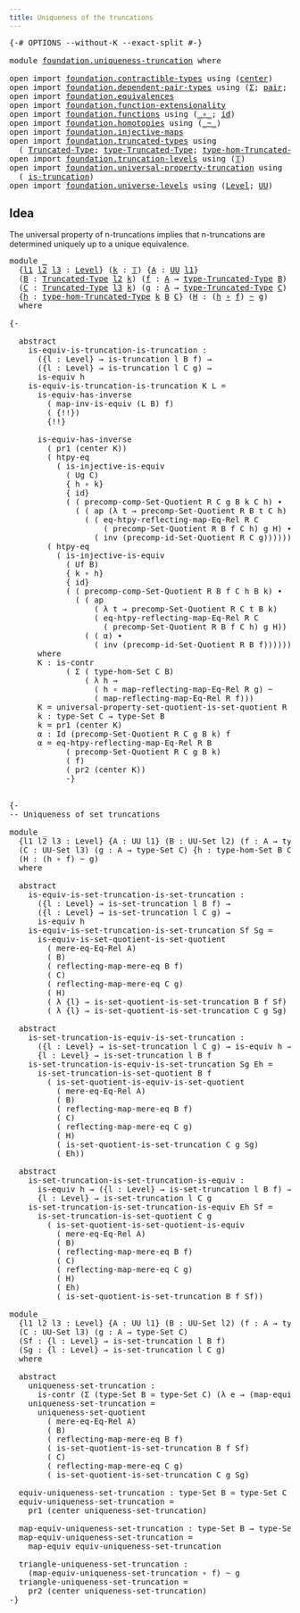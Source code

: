 ```yaml
---
title: Uniqueness of the truncations
---
```


<pre class="Agda"><a id="55" class="Symbol">{-#</a> <a id="59" class="Keyword">OPTIONS</a> <a id="67" class="Pragma">--without-K</a> <a id="79" class="Pragma">--exact-split</a> <a id="93" class="Symbol">#-}</a>

<a id="98" class="Keyword">module</a> <a id="105" href="foundation.uniqueness-truncation.html" class="Module">foundation.uniqueness-truncation</a> <a id="138" class="Keyword">where</a>

<a id="145" class="Keyword">open</a> <a id="150" class="Keyword">import</a> <a id="157" href="foundation.contractible-types.html" class="Module">foundation.contractible-types</a> <a id="187" class="Keyword">using</a> <a id="193" class="Symbol">(</a><a id="194" href="foundation-core.contractible-types.html#1098" class="Function">center</a><a id="200" class="Symbol">)</a>
<a id="202" class="Keyword">open</a> <a id="207" class="Keyword">import</a> <a id="214" href="foundation.dependent-pair-types.html" class="Module">foundation.dependent-pair-types</a> <a id="246" class="Keyword">using</a> <a id="252" class="Symbol">(</a><a id="253" href="foundation-core.dependent-pair-types.html#515" class="Record">Σ</a><a id="254" class="Symbol">;</a> <a id="256" href="foundation-core.dependent-pair-types.html#588" class="InductiveConstructor">pair</a><a id="260" class="Symbol">;</a> <a id="262" href="foundation-core.dependent-pair-types.html#605" class="Field">pr1</a><a id="265" class="Symbol">;</a> <a id="267" href="foundation-core.dependent-pair-types.html#617" class="Field">pr2</a><a id="270" class="Symbol">)</a>
<a id="272" class="Keyword">open</a> <a id="277" class="Keyword">import</a> <a id="284" href="foundation.equivalences.html" class="Module">foundation.equivalences</a>
<a id="308" class="Keyword">open</a> <a id="313" class="Keyword">import</a> <a id="320" href="foundation.function-extensionality.html" class="Module">foundation.function-extensionality</a>
<a id="355" class="Keyword">open</a> <a id="360" class="Keyword">import</a> <a id="367" href="foundation.functions.html" class="Module">foundation.functions</a> <a id="388" class="Keyword">using</a> <a id="394" class="Symbol">(</a><a id="395" href="foundation-core.functions.html#420" class="Function Operator">_∘_</a><a id="398" class="Symbol">;</a> <a id="400" href="foundation-core.functions.html#322" class="Function">id</a><a id="402" class="Symbol">)</a>
<a id="404" class="Keyword">open</a> <a id="409" class="Keyword">import</a> <a id="416" href="foundation.homotopies.html" class="Module">foundation.homotopies</a> <a id="438" class="Keyword">using</a> <a id="444" class="Symbol">(</a><a id="445" href="foundation-core.homotopies.html#627" class="Function Operator">_~_</a><a id="448" class="Symbol">)</a>
<a id="450" class="Keyword">open</a> <a id="455" class="Keyword">import</a> <a id="462" href="foundation.injective-maps.html" class="Module">foundation.injective-maps</a>
<a id="488" class="Keyword">open</a> <a id="493" class="Keyword">import</a> <a id="500" href="foundation.truncated-types.html" class="Module">foundation.truncated-types</a> <a id="527" class="Keyword">using</a>
  <a id="535" class="Symbol">(</a> <a id="537" href="foundation-core.truncated-types.html#1925" class="Function">Truncated-Type</a><a id="551" class="Symbol">;</a> <a id="553" href="foundation-core.truncated-types.html#2060" class="Function">type-Truncated-Type</a><a id="572" class="Symbol">;</a> <a id="574" href="foundation-core.truncated-types.html#10676" class="Function">type-hom-Truncated-Type</a><a id="597" class="Symbol">)</a>
<a id="599" class="Keyword">open</a> <a id="604" class="Keyword">import</a> <a id="611" href="foundation.truncation-levels.html" class="Module">foundation.truncation-levels</a> <a id="640" class="Keyword">using</a> <a id="646" class="Symbol">(</a><a id="647" href="foundation-core.truncation-levels.html#395" class="Datatype">𝕋</a><a id="648" class="Symbol">)</a>
<a id="650" class="Keyword">open</a> <a id="655" class="Keyword">import</a> <a id="662" href="foundation.universal-property-truncation.html" class="Module">foundation.universal-property-truncation</a> <a id="703" class="Keyword">using</a>
  <a id="711" class="Symbol">(</a> <a id="713" href="foundation.universal-property-truncation.html#1984" class="Function">is-truncation</a><a id="726" class="Symbol">)</a>
<a id="728" class="Keyword">open</a> <a id="733" class="Keyword">import</a> <a id="740" href="foundation.universe-levels.html" class="Module">foundation.universe-levels</a> <a id="767" class="Keyword">using</a> <a id="773" class="Symbol">(</a><a id="774" href="Agda.Primitive.html#597" class="Postulate">Level</a><a id="779" class="Symbol">;</a> <a id="781" href="foundation-core.universe-levels.html#235" class="Primitive">UU</a><a id="783" class="Symbol">)</a>
</pre>
## Idea

The universal property of n-truncations implies that n-truncations are determined uniquely up to a unique equivalence.

<pre class="Agda"><a id="927" class="Keyword">module</a> <a id="934" href="foundation.uniqueness-truncation.html#934" class="Module">_</a>
  <a id="938" class="Symbol">{</a><a id="939" href="foundation.uniqueness-truncation.html#939" class="Bound">l1</a> <a id="942" href="foundation.uniqueness-truncation.html#942" class="Bound">l2</a> <a id="945" href="foundation.uniqueness-truncation.html#945" class="Bound">l3</a> <a id="948" class="Symbol">:</a> <a id="950" href="Agda.Primitive.html#597" class="Postulate">Level</a><a id="955" class="Symbol">}</a> <a id="957" class="Symbol">(</a><a id="958" href="foundation.uniqueness-truncation.html#958" class="Bound">k</a> <a id="960" class="Symbol">:</a> <a id="962" href="foundation-core.truncation-levels.html#395" class="Datatype">𝕋</a><a id="963" class="Symbol">)</a> <a id="965" class="Symbol">{</a><a id="966" href="foundation.uniqueness-truncation.html#966" class="Bound">A</a> <a id="968" class="Symbol">:</a> <a id="970" href="foundation-core.universe-levels.html#235" class="Primitive">UU</a> <a id="973" href="foundation.uniqueness-truncation.html#939" class="Bound">l1</a><a id="975" class="Symbol">}</a>
  <a id="979" class="Symbol">(</a><a id="980" href="foundation.uniqueness-truncation.html#980" class="Bound">B</a> <a id="982" class="Symbol">:</a> <a id="984" href="foundation-core.truncated-types.html#1925" class="Function">Truncated-Type</a> <a id="999" href="foundation.uniqueness-truncation.html#942" class="Bound">l2</a> <a id="1002" href="foundation.uniqueness-truncation.html#958" class="Bound">k</a><a id="1003" class="Symbol">)</a> <a id="1005" class="Symbol">(</a><a id="1006" href="foundation.uniqueness-truncation.html#1006" class="Bound">f</a> <a id="1008" class="Symbol">:</a> <a id="1010" href="foundation.uniqueness-truncation.html#966" class="Bound">A</a> <a id="1012" class="Symbol">→</a> <a id="1014" href="foundation-core.truncated-types.html#2060" class="Function">type-Truncated-Type</a> <a id="1034" href="foundation.uniqueness-truncation.html#980" class="Bound">B</a><a id="1035" class="Symbol">)</a>
  <a id="1039" class="Symbol">(</a><a id="1040" href="foundation.uniqueness-truncation.html#1040" class="Bound">C</a> <a id="1042" class="Symbol">:</a> <a id="1044" href="foundation-core.truncated-types.html#1925" class="Function">Truncated-Type</a> <a id="1059" href="foundation.uniqueness-truncation.html#945" class="Bound">l3</a> <a id="1062" href="foundation.uniqueness-truncation.html#958" class="Bound">k</a><a id="1063" class="Symbol">)</a> <a id="1065" class="Symbol">(</a><a id="1066" href="foundation.uniqueness-truncation.html#1066" class="Bound">g</a> <a id="1068" class="Symbol">:</a> <a id="1070" href="foundation.uniqueness-truncation.html#966" class="Bound">A</a> <a id="1072" class="Symbol">→</a> <a id="1074" href="foundation-core.truncated-types.html#2060" class="Function">type-Truncated-Type</a> <a id="1094" href="foundation.uniqueness-truncation.html#1040" class="Bound">C</a><a id="1095" class="Symbol">)</a>
  <a id="1099" class="Symbol">{</a><a id="1100" href="foundation.uniqueness-truncation.html#1100" class="Bound">h</a> <a id="1102" class="Symbol">:</a> <a id="1104" href="foundation-core.truncated-types.html#10676" class="Function">type-hom-Truncated-Type</a> <a id="1128" href="foundation.uniqueness-truncation.html#958" class="Bound">k</a> <a id="1130" href="foundation.uniqueness-truncation.html#980" class="Bound">B</a> <a id="1132" href="foundation.uniqueness-truncation.html#1040" class="Bound">C</a><a id="1133" class="Symbol">}</a> <a id="1135" class="Symbol">(</a><a id="1136" href="foundation.uniqueness-truncation.html#1136" class="Bound">H</a> <a id="1138" class="Symbol">:</a> <a id="1140" class="Symbol">(</a><a id="1141" href="foundation.uniqueness-truncation.html#1100" class="Bound">h</a> <a id="1143" href="foundation-core.functions.html#420" class="Function Operator">∘</a> <a id="1145" href="foundation.uniqueness-truncation.html#1006" class="Bound">f</a><a id="1146" class="Symbol">)</a> <a id="1148" href="foundation-core.homotopies.html#627" class="Function Operator">~</a> <a id="1150" href="foundation.uniqueness-truncation.html#1066" class="Bound">g</a><a id="1151" class="Symbol">)</a>
  <a id="1155" class="Keyword">where</a>

<a id="1162" class="Comment">{-

  abstract
    is-equiv-is-truncation-is-truncation :
      ({l : Level} → is-truncation l B f) →
      ({l : Level} → is-truncation l C g) →
      is-equiv h
    is-equiv-is-truncation-is-truncation K L =
      is-equiv-has-inverse
        ( map-inv-is-equiv (L B) f)
        ( {!!})
        {!!}

      is-equiv-has-inverse 
        ( pr1 (center K))
        ( htpy-eq
          ( is-injective-is-equiv
            ( Ug C)
            { h ∘ k}
            { id}
            ( ( precomp-comp-Set-Quotient R C g B k C h) ∙
              ( ( ap (λ t → precomp-Set-Quotient R B t C h) α) ∙
                ( ( eq-htpy-reflecting-map-Eq-Rel R C
                    ( precomp-Set-Quotient R B f C h) g H) ∙
                  ( inv (precomp-id-Set-Quotient R C g)))))))
        ( htpy-eq
          ( is-injective-is-equiv
            ( Uf B)
            { k ∘ h}
            { id}
            ( ( precomp-comp-Set-Quotient R B f C h B k) ∙
              ( ( ap
                  ( λ t → precomp-Set-Quotient R C t B k)
                  ( eq-htpy-reflecting-map-Eq-Rel R C
                    ( precomp-Set-Quotient R B f C h) g H)) ∙
                ( ( α) ∙
                  ( inv (precomp-id-Set-Quotient R B f)))))))
      where
      K : is-contr
            ( Σ ( type-hom-Set C B)
                ( λ h →
                  ( h ∘ map-reflecting-map-Eq-Rel R g) ~
                  ( map-reflecting-map-Eq-Rel R f)))
      K = universal-property-set-quotient-is-set-quotient R C g Ug B f
      k : type-Set C → type-Set B
      k = pr1 (center K)
      α : Id (precomp-Set-Quotient R C g B k) f
      α = eq-htpy-reflecting-map-Eq-Rel R B
            ( precomp-Set-Quotient R C g B k)
            ( f)
            ( pr2 (center K))
            -}</a>

  
<a id="2918" class="Comment">{-
-- Uniqueness of set truncations

module _
  {l1 l2 l3 : Level} {A : UU l1} (B : UU-Set l2) (f : A → type-Set B)
  (C : UU-Set l3) (g : A → type-Set C) {h : type-hom-Set B C}
  (H : (h ∘ f) ~ g)
  where

  abstract
    is-equiv-is-set-truncation-is-set-truncation :
      ({l : Level} → is-set-truncation l B f) →
      ({l : Level} → is-set-truncation l C g) →
      is-equiv h
    is-equiv-is-set-truncation-is-set-truncation Sf Sg =
      is-equiv-is-set-quotient-is-set-quotient
        ( mere-eq-Eq-Rel A)
        ( B)
        ( reflecting-map-mere-eq B f)
        ( C)
        ( reflecting-map-mere-eq C g)
        ( H)
        ( λ {l} → is-set-quotient-is-set-truncation B f Sf)
        ( λ {l} → is-set-quotient-is-set-truncation C g Sg)

  abstract
    is-set-truncation-is-equiv-is-set-truncation :
      ({l : Level} → is-set-truncation l C g) → is-equiv h → 
      {l : Level} → is-set-truncation l B f
    is-set-truncation-is-equiv-is-set-truncation Sg Eh =
      is-set-truncation-is-set-quotient B f
        ( is-set-quotient-is-equiv-is-set-quotient
          ( mere-eq-Eq-Rel A)
          ( B)
          ( reflecting-map-mere-eq B f)
          ( C)
          ( reflecting-map-mere-eq C g)
          ( H)
          ( is-set-quotient-is-set-truncation C g Sg)
          ( Eh))

  abstract
    is-set-truncation-is-set-truncation-is-equiv :
      is-equiv h → ({l : Level} → is-set-truncation l B f) →
      {l : Level} → is-set-truncation l C g
    is-set-truncation-is-set-truncation-is-equiv Eh Sf =
      is-set-truncation-is-set-quotient C g
        ( is-set-quotient-is-set-quotient-is-equiv
          ( mere-eq-Eq-Rel A)
          ( B)
          ( reflecting-map-mere-eq B f)
          ( C)
          ( reflecting-map-mere-eq C g)
          ( H)
          ( Eh)
          ( is-set-quotient-is-set-truncation B f Sf))

module _
  {l1 l2 l3 : Level} {A : UU l1} (B : UU-Set l2) (f : A → type-Set B)
  (C : UU-Set l3) (g : A → type-Set C)
  (Sf : {l : Level} → is-set-truncation l B f)
  (Sg : {l : Level} → is-set-truncation l C g)
  where

  abstract
    uniqueness-set-truncation :
      is-contr (Σ (type-Set B ≃ type-Set C) (λ e → (map-equiv e ∘ f) ~ g))
    uniqueness-set-truncation =
      uniqueness-set-quotient
        ( mere-eq-Eq-Rel A)
        ( B)
        ( reflecting-map-mere-eq B f)
        ( is-set-quotient-is-set-truncation B f Sf)
        ( C)
        ( reflecting-map-mere-eq C g)
        ( is-set-quotient-is-set-truncation C g Sg)
  
  equiv-uniqueness-set-truncation : type-Set B ≃ type-Set C
  equiv-uniqueness-set-truncation =
    pr1 (center uniqueness-set-truncation)

  map-equiv-uniqueness-set-truncation : type-Set B → type-Set C
  map-equiv-uniqueness-set-truncation =
    map-equiv equiv-uniqueness-set-truncation

  triangle-uniqueness-set-truncation :
    (map-equiv-uniqueness-set-truncation ∘ f) ~ g
  triangle-uniqueness-set-truncation =
    pr2 (center uniqueness-set-truncation)
-}</a>
</pre>